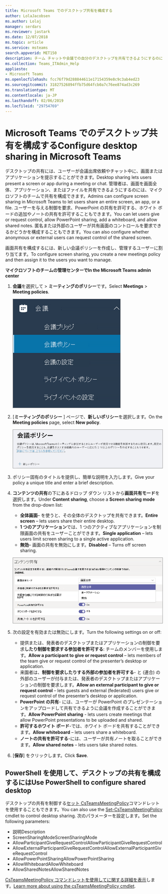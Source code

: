 ```yaml
---
title: Microsoft Teams でのデスクトップ共有を構成する
author: LolaJacobsen
ms.author: Lolaj
manager: serdars
ms.reviewer: jastark
ms.date: 12/07/2018
ms.topic: article
ms.service: msteams
search.appverid: MET150
description: チーム チャットや会議での自分のデスクトップを共有できるようにするのには会議ポリシーを構成します。
ms.collection: Teams_ITAdmin_Help
appliesto:
- Microsoft Teams
ms.openlocfilehash: fcc76f79d288844611e17154359e8c9c3ab4ed23
ms.sourcegitcommit: 31827526894ffb75d64fcb0a7c76ee874ad3c269
ms.translationtype: MT
ms.contentlocale: ja-JP
ms.lasthandoff: 02/06/2019
ms.locfileid: "29754769"
---
```

<a name="configure-desktop-sharing-in-microsoft-teams"></a><span data-ttu-id="43a08-103">Microsoft Teams でのデスクトップ共有を構成する</span><span class="sxs-lookup"><span data-stu-id="43a08-103">Configure desktop sharing in Microsoft Teams</span></span>
============================================

<span data-ttu-id="43a08-104">デスクトップの共有には、ユーザーが会議出席依頼やチャット中に、画面またはアプリケーションを提示することができます。</span><span class="sxs-lookup"><span data-stu-id="43a08-104">Desktop sharing lets users present a screen or app during a meeting or chat.</span></span> <span data-ttu-id="43a08-105">管理者は、画面を画面全体、アプリケーション、またはファイルを共有できるようにするのには、マイクロソフトのチームで共有を構成できます。</span><span class="sxs-lookup"><span data-stu-id="43a08-105">Admins can configure screen sharing in Microsoft Teams to let users share an entire screen, an app, or a file.</span></span> <span data-ttu-id="43a08-106">ユーザーを与える制御を要求、PowerPoint の共有を許可する、ホワイト ボードの追加やノートの共有を許可することもできます。</span><span class="sxs-lookup"><span data-stu-id="43a08-106">You can let users give or request control, allow PowerPoint sharing, add a whiteboard, and allow shared notes.</span></span> <span data-ttu-id="43a08-107">匿名または外部のユーザーが共有画面のコントロールを要求できるかどうかを構成することもできます。</span><span class="sxs-lookup"><span data-stu-id="43a08-107">You can also configure whether anonymous or external users can request control of the shared screen.</span></span>

<span data-ttu-id="43a08-108">画面共有を構成するには、新しい会議ポリシーを作成し、管理するユーザーに割り当てます。</span><span class="sxs-lookup"><span data-stu-id="43a08-108">To configure screen sharing, you create a new meetings policy and then assign it to the users you want to manage.</span></span>

<span data-ttu-id="43a08-109">**マイクロソフトのチームの管理センターで**</span><span class="sxs-lookup"><span data-stu-id="43a08-109">**In the Microsoft Teams admin center**</span></span>

1. <span data-ttu-id="43a08-110">**会議**を選択して > **ミーティングのポリシー**です。</span><span class="sxs-lookup"><span data-stu-id="43a08-110">Select **Meetings** > **Meeting policies**.</span></span>

    ![ミーティングのポリシーを選択します。](media/configure-desktop-sharing-image1.png)

2. <span data-ttu-id="43a08-112">[**ミーティングのポリシー** ] ページで、**新しいポリシー**を選択します。</span><span class="sxs-lookup"><span data-stu-id="43a08-112">On the **Meeting policies** page, select **New policy**.</span></span>

    ![新しいポリシーを選択します。](media/configure-desktop-sharing-image2.png)

3. <span data-ttu-id="43a08-114">ポリシー固有のタイトルを提供し、簡単な説明を入力します。</span><span class="sxs-lookup"><span data-stu-id="43a08-114">Give your policy a unique title and enter a brief description.</span></span>

4. <span data-ttu-id="43a08-115">**コンテンツの共有**の下にあるドロップ ダウン リストから**画面共有モード**を選択します。</span><span class="sxs-lookup"><span data-stu-id="43a08-115">Under **Content sharing**, choose a **Screen sharing mode** from the drop-down list:</span></span>

   - <span data-ttu-id="43a08-116">**全体画面**– を使うと、その全体のデスクトップを共有できます。</span><span class="sxs-lookup"><span data-stu-id="43a08-116">**Entire screen** – lets users share their entire desktop.</span></span>
   - <span data-ttu-id="43a08-117">**1 つのアプリケーション**では、1 つのアクティブなアプリケーションを制限画面の共有をユーザーことができます。</span><span class="sxs-lookup"><span data-stu-id="43a08-117">**Single application** – lets users limit screen sharing to a single active application.</span></span>
   - <span data-ttu-id="43a08-118">**無効**– 画面の共有を無効にします。</span><span class="sxs-lookup"><span data-stu-id="43a08-118">**Disabled** – Turns off screen sharing.</span></span>

    ![共有モードの画面を選択します。](media/configure-desktop-sharing-image3.png)

5. <span data-ttu-id="43a08-120">次の設定を有効または無効にします。</span><span class="sxs-lookup"><span data-stu-id="43a08-120">Turn the following settings on or off:</span></span>

    - <span data-ttu-id="43a08-121">提供または、発表者のデスクトップまたはアプリケーションの制御を要求**したり制御を要求する参加者を許可する**: チームのメンバーを使用します。</span><span class="sxs-lookup"><span data-stu-id="43a08-121">**Allow a participant to give or request control** – lets members of the team give or request control of the presenter’s desktop or application.</span></span>
    - <span data-ttu-id="43a08-122">来園者は、**制御を要求したりする外部の参加者を許可する**- と (連合) の外部のユーザーが付与または、発表者のデスクトップまたはアプリケーションの制御を要求します。</span><span class="sxs-lookup"><span data-stu-id="43a08-122">**Allow an external participant to give or request control** – lets guests and external (federated) users give or request control of the presenter’s desktop or application.</span></span>
    - <span data-ttu-id="43a08-123">**PowerPoint の共有**- には、ユーザーが PowerPoint のプレゼンテーションをアップロードして共有できるように会議を作成することができます。</span><span class="sxs-lookup"><span data-stu-id="43a08-123">**Allow PowerPoint sharing** - lets users create meetings that allow PowerPoint presentations to be uploaded and shared.</span></span>
    - <span data-ttu-id="43a08-124">**許可するホワイト ボード**-では、ホワイト ボードを共有することができます。</span><span class="sxs-lookup"><span data-stu-id="43a08-124">**Allow whiteboard** – lets users share a whiteboard.</span></span>
    - <span data-ttu-id="43a08-125">**ノートの共有を許可する**-には、ユーザーが共有ノートを取ることができます。</span><span class="sxs-lookup"><span data-stu-id="43a08-125">**Allow shared notes** – lets users take shared notes.</span></span>

6. <span data-ttu-id="43a08-126">[**保存**] をクリックします。</span><span class="sxs-lookup"><span data-stu-id="43a08-126">Click **Save**.</span></span>

## <a name="use-powershell-to-configure-shared-desktop"></a><span data-ttu-id="43a08-127">PowerShell を使用して、デスクトップの共有を構成するには</span><span class="sxs-lookup"><span data-stu-id="43a08-127">Use PowerShell to configure shared desktop</span></span>

<span data-ttu-id="43a08-128">デスクトップの共有を制御する[セット CsTeamsMeetingPolicy](https://docs.microsoft.com/en-us/powershell/module/skype/set-csteamsmeetingpolicy?view=skype-ps)コマンドレットを使用することもできます。</span><span class="sxs-lookup"><span data-stu-id="43a08-128">You can also use the [Set-CsTeamsMeetingPolicy](https://docs.microsoft.com/en-us/powershell/module/skype/set-csteamsmeetingpolicy?view=skype-ps) cmdlet to control desktop sharing.</span></span> <span data-ttu-id="43a08-129">次のパラメーターを設定します。</span><span class="sxs-lookup"><span data-stu-id="43a08-129">Set the following parameters:</span></span>

- <span data-ttu-id="43a08-130">説明</span><span class="sxs-lookup"><span data-stu-id="43a08-130">Description</span></span>
- <span data-ttu-id="43a08-131">ScreenSharingMode</span><span class="sxs-lookup"><span data-stu-id="43a08-131">ScreenSharingMode</span></span>
- <span data-ttu-id="43a08-132">AllowParticipantGiveRequestControl</span><span class="sxs-lookup"><span data-stu-id="43a08-132">AllowParticipantGiveRequestControl</span></span>
- <span data-ttu-id="43a08-133">AllowExternalParticipantGiveRequestControl</span><span class="sxs-lookup"><span data-stu-id="43a08-133">AllowExternalParticipantGiveRequestControl</span></span>
- <span data-ttu-id="43a08-134">AllowPowerPointSharing</span><span class="sxs-lookup"><span data-stu-id="43a08-134">AllowPowerPointSharing</span></span>
- <span data-ttu-id="43a08-135">AllowWhiteboard</span><span class="sxs-lookup"><span data-stu-id="43a08-135">AllowWhiteboard</span></span>
- <span data-ttu-id="43a08-136">AllowSharedNotes</span><span class="sxs-lookup"><span data-stu-id="43a08-136">AllowSharedNotes</span></span>

<span data-ttu-id="43a08-137">[CsTeamsMeetingPolicy コマンドレットを使用してに関する詳細を表示](https://docs.microsoft.com/en-us/powershell/module/skype/set-csteamsmeetingpolicy?view=skype-ps)します。</span><span class="sxs-lookup"><span data-stu-id="43a08-137">[Learn more about using the csTeamsMeetingPolicy cmdlet](https://docs.microsoft.com/en-us/powershell/module/skype/set-csteamsmeetingpolicy?view=skype-ps).</span></span>

